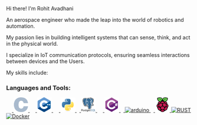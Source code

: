 Hi there! I'm Rohit Avadhani

An aerospace engineer who made the leap into the world of robotics and automation.

My passion lies in building intelligent systems that can sense, think, and act in the physical world. 

I specialize in IoT communication protocols, ensuring seamless interactions between devices and the Users.

My skills include:

<h3 align="left">Languages and Tools:</h3>
<p align="left"> 
  <a href="https://www.cprogramming.com/" target="blank"> <img src="https://raw.githubusercontent.com/devicons/devicon/master/icons/c/c-original.svg" alt="c" width="40" height="40"/> </a> 
  <a href="https://www.w3schools.com/cpp/" target="blank"> <img src="https://raw.githubusercontent.com/devicons/devicon/master/icons/cplusplus/cplusplus-original.svg" alt="cplusplus" width="40" height="40"/> </a> 
  <a href="https://www.python.org" target="blank"> <img src="https://raw.githubusercontent.com/devicons/devicon/master/icons/python/python-original.svg" alt="python" width="40" height="40"/> </a>
  <a href="https://www.postgresql.org" target="blank"> <img src="https://raw.githubusercontent.com/devicons/devicon/master/icons/postgresql/postgresql-original-wordmark.svg" alt="postgresql" width="40" height="40"/> </a> 
  <a href="https://docs.microsoft.com/en-us/dotnet/csharp/" target="blank"> <img src="https://raw.githubusercontent.com/devicons/devicon/master/icons/csharp/csharp-original.svg" alt="csharp" width="40" height="40"/> </a>
  <a href="https://www.arduino.cc/" target="blank"> <img src="https://cdn.worldvectorlogo.com/logos/arduino.svg" alt="arduino" width="40" height="40"/> </a>
  <a href="https://www.raspberrypi.org/" target="blank"> <img src="https://raw.githubusercontent.com/devicons/devicon/master/icons/raspberrypi/raspberrypi-original.svg" alt="raspberrypi" width="40" height="40"/> </a>
  <a href="https://www.rust-lang.org/" target="blank"> <img src="https://cdn.jsdelivr.net/gh/devicons/devicon@latest/icons/rust/rust-original.svg" alt="RUST" width="40" height="40"/> </a>
  <a href="https://www.docker.com/" target="blank"> <img src="https://cdn.jsdelivr.net/gh/devicons/devicon@latest/icons/docker/docker-original.svg" " alt="Docker" width="40" height="40"/> </a>


  
    
</p>



